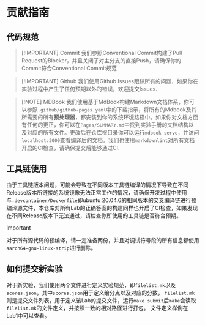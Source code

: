 # 贡献指南

<!-- toc -->

## 代码规范

> [!IMPORTANT] Commit
> 我们参照Conventional Commit构建了Pull Request的Blocker，并且关闭了对主分支的直接Push，请确保你的Commit符合Conventional Commit规范

> [!IMPORTANT] Github
> 我们使用Github Issues跟踪所有的问题，如果你在实验过程中产生了任何预期以外的错误，欢迎提交Issues.

> [!NOTE] MDBook
> 我们使用基于MdBook构建Markdown文档体系，你可以参照`.github/github-pages.yaml`中的下载指示，将所有的Mdbook及其所需要的所有**预处理器**，都安装到你的系统环境路径中。如果你对文档方面有任何的更正，你可以在`Pages/SUMMARY.md`中找到实验手册的文档结构以及对应的所有文件。更改后在仓库根目录你可以运行`mdbook serve`，并访问`localhost:3000`查看编译后的文档。我们也使用`markdownlint`对所有文档开启的CI检查，请确保提交后能够通过CI.

## 工具链使用

由于工具链版本问题，可能会导致在不同版本工具链编译的情况下导致在不同Release版本所链接的系统镜像无法正常工作的情况，请确保开发过程中使用与`.devcontainer/Dockerfile`即ubuntu 20.04.6的相同版本的交叉编译链进行预编译源文件，本仓库对所有Lab的正确答案的构建同样也开启了CI检查，如果发现在不同Release版本下无法通过，请检查你所使用的工具链是否符合预期。

> [!IMPORTANT]
> 对于所有源代码的预编译，请一定准备两份，并且对调试符号段的所有信息都使用`aarch64-gnu-linux-strip`进行删除。

## 如何提交新实验

对于新实验，我们使用两个文件进行定义实验规范，即`filelist.mk`以及`scores.json`，其中`scores.json`用于定义给分点以及对应的分数，
`filelist.mk`则是提交文件列表，用于定义该Lab的提交文件，运行`make submit`后`make`会读取`filelist.mk`的文件定义，并按照一致的相对路径进行打包。
文件定义样例在Lab1中可以查看。
